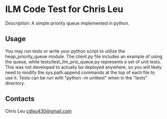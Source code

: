 # ILM Code Test for Chris Leu

_Description:_ A simple priority queue implemented in python.

## Usage

You may run tests or write your python script to utilize the
heap_priority_queue module. The client.py file includes an example
of using the queue, while tests/test_ilm_prio_queue.py represents a set of
unit tests. This was not developed to actually be deployed anywhere, so you
will likely need to modify the sys.path.append commands at the top of each
file to use it.
Tests can be run with "python -m unittest" when in the "tests" directory.

## Contacts

Chris Leu
cdleu430@gmail.com